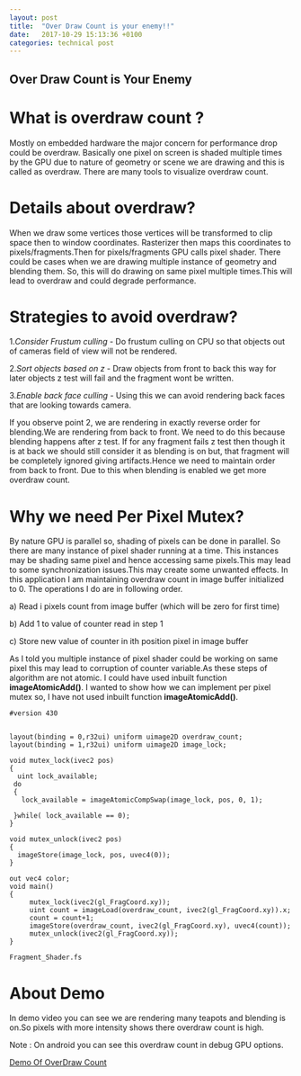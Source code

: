 ```yaml
---
layout: post
title:  "Over Draw Count is your enemy!!"
date:   2017-10-29 15:13:36 +0100
categories: technical post
---
```


**Over Draw Count is Your Enemy**
-------------------------------------------------------------------------------------------------------------------------------------

**What is overdraw count ?**
=====================================================================================================================================
Mostly on embedded hardware the major concern for performance drop could be overdraw. Basically one pixel on screen is shaded multiple times by the GPU due to nature of geometry or scene we are drawing and this is called as overdraw. There are many tools to visualize overdraw count.

**Details about overdraw?**
=====================================================================================================================================
When we draw some vertices those vertices will be transformed to clip space then to window coordinates. Rasterizer then maps this coordinates to pixels/fragments.Then for pixels/fragments GPU calls pixel shader. There could be cases when we are drawing multiple instance of geometry and blending them. So, this will do drawing on same pixel multiple times.This will lead to overdraw and could degrade performance.

**Strategies to avoid overdraw?**
======================================================================================================================================
 1._Consider Frustum culling_ - Do frustum culling on CPU so that objects out of cameras field of view will not be rendered.

 2._Sort objects based on z_ - Draw objects from front to back this way for later objects z test will fail and the fragment wont be written.

 3._Enable back face culling_ - Using this we can avoid rendering back faces that are looking towards camera. 

If you observe point 2, we are rendering in exactly reverse order for blending.We are rendering from back to front. We need to do this because blending happens after z test. If for any fragment fails z test then though it is at back we should still consider it as blending is on but, that fragment will be completely ignored giving artifacts.Hence we need to maintain order from back to front. Due to this when blending is enabled we get more overdraw count.

**Why we need Per Pixel Mutex?**
=======================================================================================================================================
By nature GPU is parallel so, shading of pixels can be done in parallel. So there are many instance of pixel shader running at a time. This instances may be shading same pixel and hence accessing same pixels.This may lead to some synchronization issues.This may create some unwanted effects. In this application I am maintaining overdraw count in image buffer initialized to 0. The operations I do are in following order.

a) Read i pixels count from image buffer (which will be zero for first time)

b) Add 1 to value of counter read in step 1

c) Store new value of counter in ith position pixel in image buffer

As I told you multiple instance of pixel shader could be working on same pixel this may lead to corruption of counter variable.As these steps of algorithm are not atomic. I could have used inbuilt function **imageAtomicAdd()**. I wanted to show how we can implement per pixel mutex so, I have not used inbuilt function **imageAtomicAdd()**.

~~~~~~~~~~~~~~~~~~~~~~~~~~~~~~~~~~~
#version 430


layout(binding = 0,r32ui) uniform uimage2D overdraw_count;
layout(binding = 1,r32ui) uniform uimage2D image_lock;

void mutex_lock(ivec2 pos)
{
  uint lock_available;
 do
 {
   lock_available = imageAtomicCompSwap(image_lock, pos, 0, 1);

 }while( lock_available == 0);
}

void mutex_unlock(ivec2 pos)
{
  imageStore(image_lock, pos, uvec4(0));
}

out vec4 color;
void main()                                                                                 
{                  
     mutex_lock(ivec2(gl_FragCoord.xy));           
     uint count = imageLoad(overdraw_count, ivec2(gl_FragCoord.xy)).x;
	 count = count+1;
	 imageStore(overdraw_count, ivec2(gl_FragCoord.xy), uvec4(count));
	 mutex_unlock(ivec2(gl_FragCoord.xy));                                                
}

Fragment_Shader.fs

~~~~~~~~~~~~~~~~~~~~~~~~~~~~~~~~~~~

**About Demo**
======================================================================================================================================
In demo video you can see we are rendering many teapots and blending is on.So pixels with more intensity shows there overdraw count is high.

Note : On android you can see this overdraw count in debug GPU options.

[Demo Of OverDraw Count](https://youtu.be/Ko8ctJQeewY)

